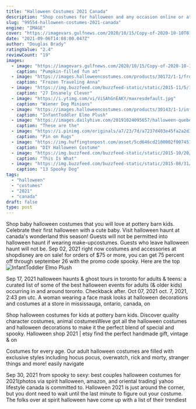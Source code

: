 ```yaml
---
title: "Halloween Costumes 2021 Canada"
description: "Shop costumes for halloween and any occasion online or at a party city near you. Whether you need costumes for kids or adults, standard or plus size, party city is your 2021 costume store!"
slug: "99554-halloween-costumes-2021-canada"
engine: "IMAGE"
cover: "https://imagevars.gulfnews.com/2020/10/15/Copy-of-2020-10-10T013908Z_1547690175_RC2DFJ97E43C_RTRMADP_3_USA-HALLOWEEN-1602732909433_1752a53637c_original-ratio.jpg"
date: "2021-09-06T14:08:00.047Z"
author: "Douglas Brady"
ratingValue: "2.4"
reviewCount: "19"
images:
  - image: "https://imagevars.gulfnews.com/2020/10/15/Copy-of-2020-10-10T013908Z_1547690175_RC2DFJ97E43C_RTRMADP_3_USA-HALLOWEEN-1602732909433_1752a53637c_original-ratio.jpg"
    caption: "Pumpkin-filled fun at"
  - image: "https://images.halloweencostumes.com/products/30172/1-1/frozen-traveling-anna-classic-toddler-costume.jpg"
    caption: "Frozen Traveling Anna"
  - image: "https://img.buzzfeed.com/buzzfeed-static/static/2015-11/5/18/campaign_images/webdr05/27-insanely-clever-halloween-costumes-for-your-dog-2-29517-1446764457-2_dblbig.jpg"
    caption: "27 Insanely Clever"
  - image: "https://i.ytimg.com/vi/ViSAhGnEAKY/maxresdefault.jpg"
    caption: "Wiener Dog Minions"
  - image: "https://images.halloweencostumes.com/products/30143/1-1/infant-toddler-elmo-plush-costume-.jpg"
    caption: "InfantToddler Elmo Plush"
  - image: "https://images.dailyhive.com/20191024095657/halloween-quebec-costumes.jpg"
    caption: "These are the"
  - image: "https://i.pinimg.com/originals/a7/23/7d/a7237d403e45fa2a2d3a73ce6b803578.png"
    caption: "Pin on Rugs"
  - image: "https://img.huffingtonpost.com/asset/5cd646cd2100002f007451c0.jpeg?ops=scalefit_720_noupscale"
    caption: "DIY Halloween Costume"
  - image: "https://img.buzzfeed.com/buzzfeed-static/static/2015-10/20/13/campaign_images/webdr04/this-is-what-happens-when-mexicans-try-on-stereot-2-12076-1445362105-13_dblbig.jpg"
    caption: "This Is What"
  - image: "https://img.buzzfeed.com/buzzfeed-static/static/2015-08/31/14/campaign_images/webdr10/13-ghost-stories-from-this-spoopy-shiba-2-9586-1441047357-3_dblbig.jpg"
    caption: "13 Spooky Dog"
tags:
  - "halloween"
  - "costumes"
  - "2021"
  - "canada"
draft: false
type: post
---
```


Shop baby halloween costumes that you will love at pottery barn kids. Celebrate their first halloween with a cute baby. Visit halloween haunt at canada's wonderland this season!  Guests will not be permitted into halloween haunt if wearing make-upcostumes. Guests who leave halloween haunt will not be. Sep 02, 2021 right now costumes and accessories at shopdisney are on sale! for orders of $75 or more, you can get 75 percent off through september 26 with the promo code spooky. Here are the top
![InfantToddler Elmo Plush](https://images.halloweencostumes.com/products/30143/1-1/infant-toddler-elmo-plush-costume-.jpg "InfantToddler Elmo Plush")

Sep 17, 2021 halloween haunts &amp; ghost tours in toronto for adults &amp; teens: a curated list of some of the best halloween events for adults (&amp; older kids) occurring in and around toronto. Checkback after. Oct 07, 2021 oct. 7, 2021, 2:43 pm utc.  A woman wearing a face mask looks at halloween decorations and costumes at a store in mississauga, ontario, canada, on
<!--inArticleAds-->

<!--galleryOne-->

Shop halloween costumes for kids at pottery barn kids. Discover quality character costumes, animal costumesWeve got all the halloween costumes and halloween decorations to make it the perfect blend of special and spooky. Halloween shop 2021 | etsy find the perfect handmade gift, vintage & on
<!--inArticleAds-->

<!--galleryTwo-->

Costumes for every age. Our adult halloween costumes are filled with exclusive styles including hocus pocus, overwatch, rick and morty, stranger things and more! easily navigate
<!--galleryThree-->

Sep 30, 2021 from spooky to sexy: best couples halloween costumes for 2021(photos via spirit halloween, amazon, and oriental trading) yahoo lifestyle canada is committed to. Halloween 2021 is just around the corner, but you dont need to wait until the last minute to figure out your costume. The folks over at spirit halloween have come up with a list of their trendiest